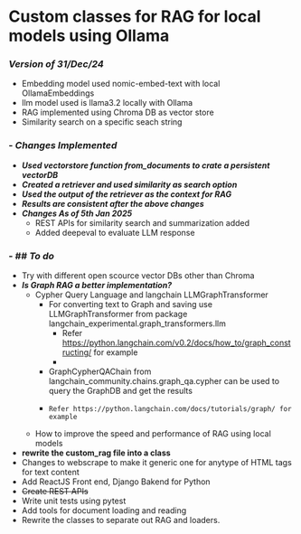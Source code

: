 # Custom classes for RAG for local models using Ollama
### **_Version of 31/Dec/24_**
- Embedding model used nomic-embed-text with local OllamaEmbeddings
- llm model used is llama3.2 locally with Ollama
- RAG implemented using Chroma DB as vector store
- Similarity search on a specific seach string

### - **_Changes Implemented_**
  - **_Used vectorstore function from_documents to crate a persistent vectorDB_**
  - **_Created a retriever and used similarity as search option_**
  - **_Used the output of the retriever as the context for RAG_**
  - **_Results are consistent after the above changes_**
  - _**Changes As of 5th Jan 2025**_
    - REST APIs for similarity search and summarization added
    - Added deepeval to evaluate LLM response

### - ## **_To do_**
  - Try with different open scource vector DBs other than Chroma
  - **_Is Graph RAG a better implementation?_**
     - Cypher Query Language and langchain LLMGraphTransformer
         - For converting text to Graph and saving use LLMGraphTransformer from package langchain_experimental.graph_transformers.llm
             - Refer https://python.langchain.com/v0.2/docs/how_to/graph_constructing/ for example
             - 
         - GraphCypherQAChain from langchain_community.chains.graph_qa.cypher can be used to query the GraphDB and get the results
         -     Refer https://python.langchain.com/docs/tutorials/graph/ for example
     - How to improve the speed and performance of RAG using local models 
  - **rewrite the custom_rag file into a class**
  - Changes to webscrape to make it generic one for anytype of HTML tags for text content
  - Add ReactJS Front end, Django Bakend for Python
  - ~~Create REST APIs~~
  - Write unit tests using pytest
  - Add tools for document loading and reading
  - Rewrite the classes to separate out RAG and loaders. 
